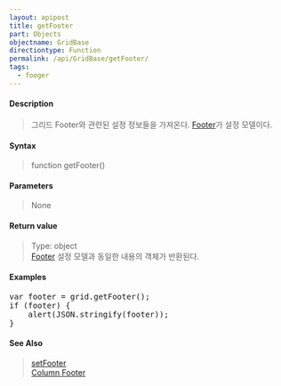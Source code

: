 ```yaml
---
layout: apipost
title: getFooter
part: Objects
objectname: GridBase
directiontype: Function
permalink: /api/GridBase/getFooter/
tags:
  - fooger
---
```



#### Description

> 그리드 Footer와 관련된 설정 정보들을 가져온다. [Footer](/api/types/Footer/)가 설정 모델이다.

#### Syntax

> function getFooter()

#### Parameters

> None

#### Return value

> Type: object  
> [Footer](/api/types/Footer/) 설정 모델과 동일한 내용의 객체가 반환된다.

#### Examples 

<pre class="prettyprint">
var footer = grid.getFooter();
if (footer) {
	alert(JSON.stringify(footer));
}
</pre>

#### See Also
> [setFooter](/api/GridBase/setFooter)  
> [Column Footer](http://demo.realgrid.com/Demo/ColumnFooter)
